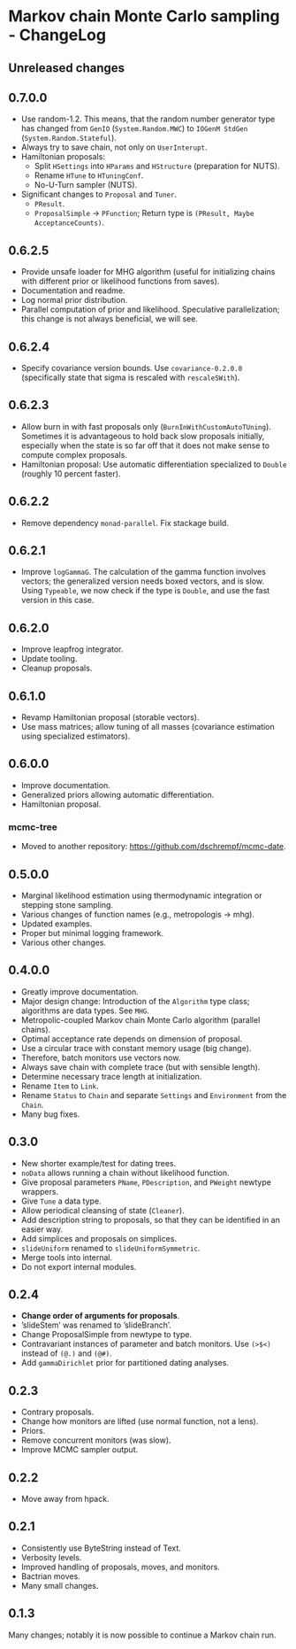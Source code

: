 
# Markov chain Monte Carlo sampling - ChangeLog


## Unreleased changes


## 0.7.0.0

-   Use random-1.2. This means, that the random number generator type has changed
    from `GenIO` (`System.Random.MWC`) to `IOGenM StdGen`
    (`System.Random.Stateful`).
-   Always try to save chain, not only on `UserInterupt`.
-   Hamiltonian proposals:
    -   Split `HSettings` into `HParams` and `HStructure` (preparation for NUTS).
    -   Rename `HTune` to `HTuningConf`.
    -   No-U-Turn sampler (NUTS).
-   Significant changes to `Proposal` and `Tuner`.
    -   `PResult`.
    -   `ProposalSimple` -> `PFunction`; Return type is `(PResult, Maybe AcceptanceCounts)`.


## 0.6.2.5

-   Provide unsafe loader for MHG algorithm (useful for initializing chains with
    different prior or likelihood functions from saves).
-   Documentation and readme.
-   Log normal prior distribution.
-   Parallel computation of prior and likelihood. Speculative parallelization;
    this change is not always beneficial, we will see.


## 0.6.2.4

-   Specify covariance version bounds. Use `covariance-0.2.0.0` (specifically
    state that sigma is rescaled with `rescaleSWith`).


## 0.6.2.3

-   Allow burn in with fast proposals only (`BurnInWithCustomAutoTUning`).
    Sometimes it is advantageous to hold back slow proposals initially, especially
    when the state is so far off that it does not make sense to compute complex
    proposals.
-   Hamiltonian proposal: Use automatic differentiation specialized to `Double`
    (roughly 10 percent faster).


## 0.6.2.2

-   Remove dependency `monad-parallel`. Fix stackage build.


## 0.6.2.1

-   Improve `logGammaG`. The calculation of the gamma function involves vectors;
    the generalized version needs boxed vectors, and is slow. Using `Typeable`, we
    now check if the type is `Double`, and use the fast version in this case.


## 0.6.2.0

-   Improve leapfrog integrator.
-   Update tooling.
-   Cleanup proposals.


## 0.6.1.0

-   Revamp Hamiltonian proposal (storable vectors).
-   Use mass matrices; allow tuning of all masses (covariance estimation using
    specialized estimators).


## 0.6.0.0

-   Improve documentation.
-   Generalized priors allowing automatic differentiation.
-   Hamiltonian proposal.


### mcmc-tree

-   Moved to another repository: <https://github.com/dschrempf/mcmc-date>.


## 0.5.0.0

-   Marginal likelihood estimation using thermodynamic integration or stepping
    stone sampling.
-   Various changes of function names (e.g., metropologis -> mhg).
-   Updated examples.
-   Proper but minimal logging framework.
-   Various other changes.


## 0.4.0.0

-   Greatly improve documentation.
-   Major design change: Introduction of the `Algorithm` type class; algorithms
    are data types. See `MHG`.
-   Metropolic-coupled Markov chain Monte Carlo algorithm (parallel chains).
-   Optimal acceptance rate depends on dimension of proposal.
-   Use a circular trace with constant memory usage (big change).
-   Therefore, batch monitors use vectors now.
-   Always save chain with complete trace (but with sensible length).
-   Determine necessary trace length at initialization.
-   Rename `Item` to `Link`.
-   Rename `Status` to `Chain` and separate `Settings` and `Environment` from the
    `Chain`.
-   Many bug fixes.


## 0.3.0

-   New shorter example/test for dating trees.
-   `noData` allows running a chain without likelihood function.
-   Give proposal parameters `PName`, `PDescription`, and `PWeight` newtype
    wrappers.
-   Give `Tune` a data type.
-   Allow periodical cleansing of state (`Cleaner`).
-   Add description string to proposals, so that they can be identified in an
    easier way.
-   Add simplices and proposals on simplices.
-   `slideUniform` renamed to `slideUniformSymmetric`.
-   Merge tools into internal.
-   Do not export internal modules.


## 0.2.4

-   **Change order of arguments for proposals**.
-   &rsquo;slideStem&rsquo; was renamed to &rsquo;slideBranch&rsquo;.
-   Change ProposalSimple from newtype to type.
-   Contravariant instances of parameter and batch monitors. Use `(>$<)` instead
    of `(@.)` and `(@#)`.
-   Add `gammaDirichlet` prior for partitioned dating analyses.


## 0.2.3

-   Contrary proposals.
-   Change how monitors are lifted (use normal function, not a lens).
-   Priors.
-   Remove concurrent monitors (was slow).
-   Improve MCMC sampler output.


## 0.2.2

-   Move away from hpack.


## 0.2.1

-   Consistently use ByteString instead of Text.
-   Verbosity levels.
-   Improved handling of proposals, moves, and monitors.
-   Bactrian moves.
-   Many small changes.


## 0.1.3

Many changes; notably it is now possible to continue a Markov chain run.

